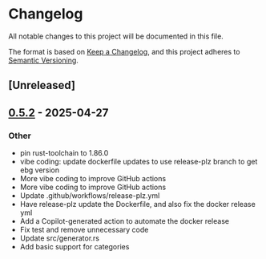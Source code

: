 # Changelog

All notable changes to this project will be documented in this file.

The format is based on [Keep a Changelog](https://keepachangelog.com/en/1.0.0/),
and this project adheres to [Semantic Versioning](https://semver.org/spec/v2.0.0.html).

## [Unreleased]

## [0.5.2](https://github.com/eholk/ebg/compare/v0.5.1...v0.5.2) - 2025-04-27

### Other

- pin rust-toolchain to 1.86.0
- vibe coding: update dockerfile updates to use release-plz branch to get ebg version
- More vibe coding to improve GitHub actions
- More vibe coding to improve GitHub actions
- Update .github/workflows/release-plz.yml
- Have release-plz update the Dockerfile, and also fix the docker release yml
- Add a Copilot-generated action to automate the docker release
- Fix test and remove unnecessary code
- Update src/generator.rs
- Add basic support for categories
